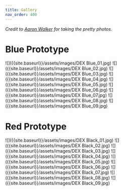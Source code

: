 ```yaml
---
title: Gallery
nav_order: 400
---
```


*Credit to [Aaron Walker](http://instagram.com/aawalkerphoto/) for taking the pretty photos.*

# Blue Prototype

![]({{site.baseurl}}/assets/images/DEX Blue_01.jpg)
![]({{site.baseurl}}/assets/images/DEX Blue_02.jpg)
![]({{site.baseurl}}/assets/images/DEX Blue_03.jpg)
![]({{site.baseurl}}/assets/images/DEX Blue_04.jpg)
![]({{site.baseurl}}/assets/images/DEX Blue_05.jpg)
![]({{site.baseurl}}/assets/images/DEX Blue_06.jpg)
![]({{site.baseurl}}/assets/images/DEX Blue_07.jpg)
![]({{site.baseurl}}/assets/images/DEX Blue_08.jpg)
![]({{site.baseurl}}/assets/images/DEX Blue_09.jpg)

# Red Prototype

![]({{site.baseurl}}/assets/images/DEX Black_01.jpg)
![]({{site.baseurl}}/assets/images/DEX Black_02.jpg)
![]({{site.baseurl}}/assets/images/DEX Black_03.jpg)
![]({{site.baseurl}}/assets/images/DEX Black_04.jpg)
![]({{site.baseurl}}/assets/images/DEX Black_05.jpg)
![]({{site.baseurl}}/assets/images/DEX Black_06.jpg)
![]({{site.baseurl}}/assets/images/DEX Black_07.jpg)
![]({{site.baseurl}}/assets/images/DEX Black_08.jpg)
![]({{site.baseurl}}/assets/images/DEX Black_09.jpg)
